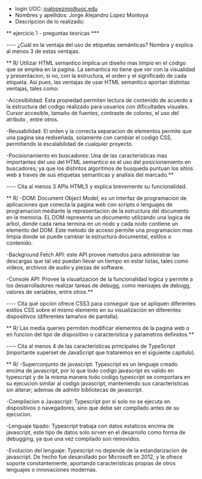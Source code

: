 - login UOC: joalopezmo@uoc.edu
- Nombres y apellidos: Jorge Alejandro Lopez Montoya
- Descripcion de lo realizado:



** ejercicio 1 - preguntas teoricas ***

---- ¿Cuál es la ventaja del uso de etiquetas semánticas? Nombra y explica al menos 3 de estas ventajas.

** R/  Utilizar HTML semantico implica un diseño mas limpio en el codigo que se emplea en la pagina. La semantica no tiene que ver con la visualidad y presentacion, si no, con la estructura, el orden y el significado de cada etiqueta.
Asi pues, las ventajas de usar HTML semantico aportan distintas ventajas, tales como:

-Accesibilidad: Esta propiedad permiten lectura de contenido de acuerdo a la estructura del codigo realizado para usuarios con dificultades visuales. Cursor accesible, tamaño de fuentes, contraste de colores, el uso del atributo <href>, entre otros.

-Reusabilidad: El orden y la correcta separacion de elementos permite que una pagina sea rediseñada, solamente con cambiar el codigo CSS, permitiendo la escalabilidad de cualquier proyecto.

-Pocisionamiento en buscadores: Una de las caracteristicas mas importantes del uso del HTML semantico es el uso del posicionamiento en buscadores; ya que los distintos algoritmos de busqueda puntuan los sitios web a traves de sus etiquetas semanticas y analisis del marcado.**

---- Cita al menos 3 APIs HTML5 y explica brevemente su funcionalidad.

** R/ -DOM: Document Object Model, es un interfaz de programacion de aplicaciones que conecta la pagina web con scripts o lenguajes de programacion mediante la representacion de la estructura del documento en la memoria. EL DOM representa un documento utilizando una logica de arbol, donde cada rama termina en un nodo y cada nodo contiene un elemento del DOM. Este metodo de acceso permite una programacion mas limpia donde se puede cambiar la estructura documental, estilos o contenido.

-Background Fetch API: este API provee metodos para administrar las descargas que tal vez puedan llevar un tiempo en estar listas, tales como videos, archivos de audio y piezas de software.

-Console API: Provee la visualizacion de la funcionalidad logica y permite a los desarrolladores realizar tareas de debugg, como mensajes de debugg, valores de variables, entre otros.**

---- Cita qué opción ofrece CSS3 para conseguir que se apliquen diferentes estilos CSS sobre el mismo elemento en su visualización en diferentes dispositivos (diferentes tamaños de pantalla).

** R/ Las media queries permiten modificar elementos de la pagina web o en funcion del tipo de dispositivo o caracteristica y parametros definidos.**

---- Cita al menos 4 de las características principales de TypeScript (importante superset de JavaScript que trataremos en el siguiente capítulo).

** R/
-Superconjunto de javascript: Typescript es un lenguaje creado encima de javascript, por lo que todo codigo javascript es valido en typescript y de la misma manera todo codigo typescript se comportara en su ejecucion similar al codigo javascript, manteniendo sus caracteristicas sin alterar; ademas de admitir bibliotecas de javascript.

-Compilacion a Javascript: Typescript por si solo no se ejecuta en dispositivos o navegadores, sino que debe ser compilado antes de su ejecucion.

-Lenguaje tipado: Typescript trabaja con datos estaticos encima de javascript, este tipo de datos solo sirven en el desarrollo como forma de debugging, ya que una vez compilado son removidos.

-Evolucion del lenguaje: Typescript no depende de la estandarizacion de javascript. De hecho fue desarollado por Microsoft en 2012, y le ofrece soporte constantemente, aportando caracteristicas propias de otros lenguajes o innovaciones modernas.
